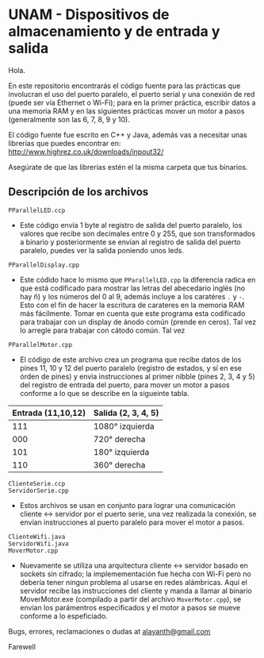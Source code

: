# UNAM - Dispositivos de almacenamiento y de entrada y salida
Hola.

En este repositorio encontrarás el código fuente para las prácticas que involucran el uso del puerto paralelo, el puerto serial y una conexión de red (puede ser vía Ethernet o Wi-Fi); para en la primer práctica, escribir datos a una memoria RAM y en las siguientes prácticas mover un motor a pasos (generalmente son las 6, 7, 8, 9 y 10).

El código fuente fue escrito en C++ y Java, además vas a necesitar unas librerias que puedes encontrar en:
http://www.highrez.co.uk/downloads/inpout32/

Asegúrate de que las librerias estén el la misma carpeta que tus binarios.

Descripción de los archivos
---------------------------
  
  
  ```
  PParallelLED.ccp
  ```
  * Este código envía 1 byte al registro de salida del puerto paralelo, los valores que recibe son decimales entre 0 y 255, que son transformados a binario y posteriormente se envían al registro de salida del puerto paralelo, puedes ver la salida poniendo unos leds.
  
  ```  
  PParallelDisplay.cpp
  ```
  * Este códido hace lo mismo que `PParallelLED.cpp` la diferencia radica en que está codificado para mostrar las letras del abecedario inglés (no hay ñ) y los números del 0 al 9, además incluye a los caratéres `.` y `-`. Esto con el fin de hacer la escritura de carateres en la memoria RAM más fácilmente. Tomar en cuenta que este programa esta codificado para trabajar con un display de ánodo común (prende en ceros).
  Tal vez lo arregle para trabajar con cátodo común. Tal vez
  
  ```  
  PParallelMotor.cpp
  ```
  * El código de este archivo crea un programa que recibe datos de los pines 11, 10 y 12 del puerto paralelo (registro de estados, y sí en ese órden de pines) y envia instrucciones al primer nibble (pines 2, 3, 4 y 5) del registro de entrada del puerto, para mover un motor a pasos conforme a lo que se describe en la sigueinte tabla.
  
  | Entrada (11,10,12)  | Salida (2, 3, 4, 5) |
  | ------------------  | ------------------- |
  | 111                 | 1080° izquierda     |
  | 000                 | 720° derecha        |
  | 101                 | 180° izquierda      |
  | 110                 | 360° derecha        |
 
  
  ```
  ClienteSerie.ccp
  ServidorSerie.cpp
  ```
  * Estos archivos se usan en conjunto para lograr una comunicación cliente <-> servidor por el puerto serie, una vez realizada la conexión, se envían instrucciones al puerto paralelo para mover el motor a pasos.
  
  ```
  ClienteWifi.java
  ServidorWifi.java
  MoverMotor.cpp
  ```
  * Nuevamente se utiliza una arquitectura cliente <-> servidor basado en sockets sin cifrado; la implemementación fue hecha con Wi-Fi pero no debería tener ningun problema al usarse en redes alámbricas. Aquí el servidor recibe las instrucciones del cliente y manda a llamar al binario MoverMotor.exe (compilado a partir del archivo `MoverMotor.cpp`), se envian los parámentros especificados y el motor a pasos se mueve conforme a lo espeficiado.

Bugs, errores, reclamaciones o dudas at alayanth@gmail.com

Farewell
